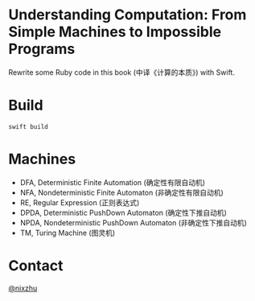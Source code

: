 
# Understanding Computation: From Simple Machines to Impossible Programs

Rewrite some Ruby code in this book (中译《计算的本质》) with Swift.

# Build

``` bash
swift build
```

# Machines

- DFA, Deterministic Finite Automation (确定性有限自动机)
- NFA, Nondeterministic Finite Automaton (非确定性有限自动机)
- RE, Regular Expression (正则表达式)
- DPDA, Deterministic PushDown Automaton (确定性下推自动机)
- NPDA, Nondeterministic PushDown Automaton (非确定性下推自动机)
- TM, Turing Machine (图灵机)

# Contact

[@nixzhu](https://twitter.com/nixzhu)

